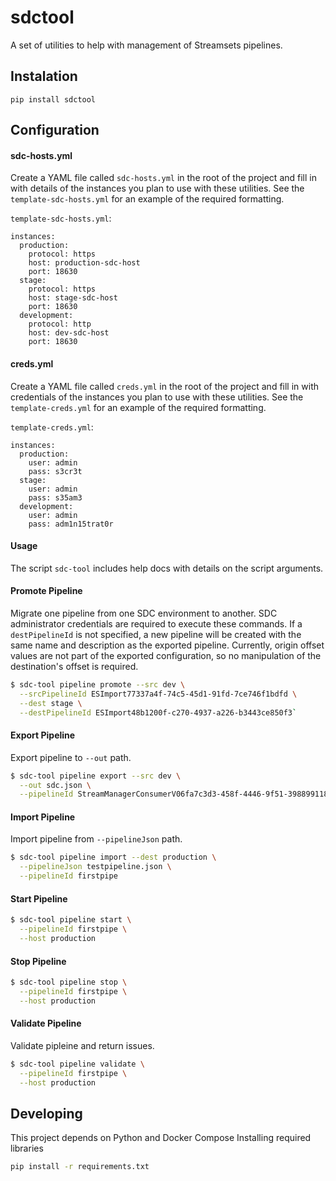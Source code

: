 # sdctool
A set of utilities to help with management of Streamsets pipelines.

## Instalation
`pip install sdctool`

## Configuration
#### sdc-hosts.yml
Create a YAML file called `sdc-hosts.yml` in the root of the project and fill in with details of the
instances you plan to use with these utilities.  See the `template-sdc-hosts.yml` for an example of
the required formatting.


`template-sdc-hosts.yml`:
```yamlex
instances:
  production:
    protocol: https
    host: production-sdc-host
    port: 18630
  stage:
    protocol: https
    host: stage-sdc-host
    port: 18630
  development:
    protocol: http
    host: dev-sdc-host
    port: 18630

```

#### creds.yml
Create a YAML file called `creds.yml` in the root of the project and fill in with credentials of the
instances you plan to use with these utilities.  See the `template-creds.yml` for an example of
the required formatting.

`template-creds.yml`:
```yamlex
instances:
  production:
    user: admin
    pass: s3cr3t
  stage:
    user: admin
    pass: s35am3
  development:
    user: admin
    pass: adm1n15trat0r
```


#### Usage
The script `sdc-tool` includes help docs with details on the script arguments.

#### Promote Pipeline

Migrate one pipeline from one SDC environment to another. SDC administrator
credentials are required to execute these commands. If a `destPipelineId` is not 
specified, a new pipeline will be created with the same name and description as the exported pipeline.
Currently, origin offset values are not part of the exported configuration, so no manipulation of the
destination's offset is required.
```bash
$ sdc-tool pipeline promote --src dev \
  --srcPipelineId ESImport77337a4f-74c5-45d1-91fd-7ce746f1bdfd \
  --dest stage \
  --destPipelineId ESImport48b1200f-c270-4937-a226-b3443ce850f3` 
```
#### Export Pipeline
Export pipeline to `--out` path.
```bash
$ sdc-tool pipeline export --src dev \
  --out sdc.json \
  --pipelineId StreamManagerConsumerV06fa7c3d3-458f-4446-9f51-398899118b73
```
#### Import Pipeline
Import pipeline from `--pipelineJson` path.
```bash
$ sdc-tool pipeline import --dest production \
  --pipelineJson testpipeline.json \
  --pipelineId firstpipe
```

#### Start Pipeline
```bash
$ sdc-tool pipeline start \
  --pipelineId firstpipe \
  --host production
```

#### Stop Pipeline
```bash
$ sdc-tool pipeline stop \
  --pipelineId firstpipe \
  --host production
```

#### Validate Pipeline
Validate pipleine and return issues.
```bash
$ sdc-tool pipeline validate \
  --pipelineId firstpipe \
  --host production
```

## Developing
This project depends on Python and Docker Compose
Installing required libraries

```bash
pip install -r requirements.txt
```

